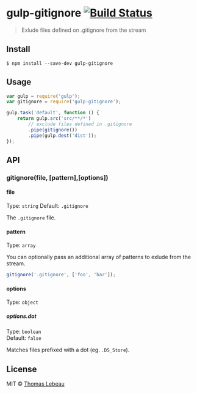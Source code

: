 # gulp-gitignore [![Build Status](https://travis-ci.org/Thomas-Lebeau/gulp-gitignore.svg?branch=master)](https://travis-ci.org/Thomas-Lebeau/gulp-gitignore)

> Exlude files defined on .gitignore from the stream


## Install

```
$ npm install --save-dev gulp-gitignore
```


## Usage

```js
var gulp = require('gulp');
var gitignore = require('gulp-gitignore');

gulp.task('default', function () {
    return gulp.src('src/**/*')
        // exclude files defined in .gitignore
        .pipe(gitignore())
        .pipe(gulp.dest('dist'));
});
```


## API

### gitignore(file, [pattern],[options])

#### file

Type: `string`
Default: `.gitignore`

The `.gitignore` file.

#### pattern

Type: `array`

You can optionally pass an additional array of patterns to exlude from the stream.
```js
gitignore('.gitignore', ['foo', 'bar']);
```

#### options

Type: `object`

##### options.dot

Type: `boolean`  
Default: `false`

Matches files prefixed with a dot (eg. `.DS_Store`).


## License

MIT © [Thomas Lebeau](https://github.com/Thomas-Lebeau)
